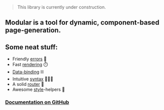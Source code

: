 > This library is currently under construction.

## Modular is a tool for dynamic, component-based page-generation.<br>

## Some neat stuff:
- Friendly [errors](https://github.com/KargJonas/modular#errors) 🚨
- Fast [rendering](https://github.com/KargJonas/modular#Modularrender) ⏱️
- [Data-binding](https://github.com/KargJonas/modular#bindings) ⛓
- Intuitive [syntax](https://github.com/KargJonas/modular#example) 👩🏻‍💻
- A solid [router](https://github.com/KargJonas/modular#the-router) 📡
- Awesome [style](https://github.com/KargJonas/modular#style)-helpers 🌼

### [Documentation on GitHub](https://github.com/KargJonas/modular)
